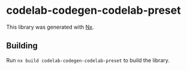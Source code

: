 # codelab-codegen-codelab-preset

This library was generated with [Nx](https://nx.dev).

## Building

Run `nx build codelab-codegen-codelab-preset` to build the library.
